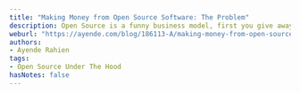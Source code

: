 ```yaml
---
title: "Making Money from Open Source Software: The Problem"
description: Open Source is a funny business model, first you give away the crown jewels, then you try to get some money back. I have been working on OSS projects for clo...
weburl: "https://ayende.com/blog/186113-A/making-money-from-open-source-software-the-problem"
authors:
- Ayende Rahien
tags:
- Open Source Under The Hood
hasNotes: false
---
```

